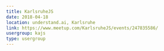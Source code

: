 ```yaml
---
title: KarlsruheJS
date: 2018-04-18
location: understand.ai, Karlsruhe
link: https://www.meetup.com/KarlsruheJS/events/247835586/
usergroup: kajs
type: usergroup
---
```

